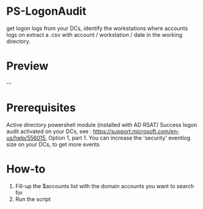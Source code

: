 # PS-LogonAudit
get logon logs from your DCs, identify the workstations where accounts logs on
extract a .csv with account / workstation / date in the working directory.

# Preview
--

# Prerequisites
Active directory powershell module (installed with AD RSAT)
Success logon audit activated on your DCs, see :
https://support.microsoft.com/en-us/help/556015, Option 1, part 1.
You can increase the 'security' eventlog size on your DCs, to get more events

# How-to
1. Fill-up the $accounts list with the domain accounts you want to search for
2. Run the script
